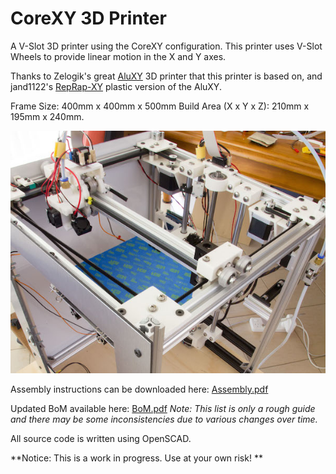 CoreXY 3D Printer
==================

A V-Slot 3D printer using the CoreXY configuration. This printer uses V-Slot Wheels to provide linear motion in the X and Y axes.

Thanks to Zelogik's great [AluXY](https://github.com/zelogik/AluXY) 3D printer that this printer is based on, and jand1122's [RepRap-XY](https://github.com/jand1122/RepRap-XY) plastic version of the AluXY.

 
Frame Size: 400mm x 400mm x 500mm
Build Area (X x Y x Z): 210mm x 195mm x 240mm.  

![ScreenShot](/IMG_5496.jpg)

Assembly instructions can be downloaded here: [Assembly.pdf](Assembly/Assembly.pdf)

Updated BoM available here: [BoM.pdf](BoM.pdf)   *Note: This list is only a rough guide and there may be some inconsistencies due to various changes over time.*


All source code is written using OpenSCAD.


**Notice: This is a work in progress. Use at your own risk! **

